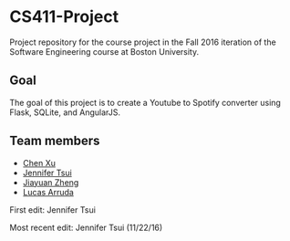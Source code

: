 # CS411-Project

Project repository for the course project in the Fall 2016 iteration of the Software Engineering course at Boston University.

## Goal

The goal of this project is to create a Youtube to Spotify converter using Flask, SQLite, and AngularJS.

## Team members 
* [Chen Xu](https://github.com/chenyphg)
* [Jennifer Tsui](https://github.com/j-tsui)
* [Jiayuan Zheng](https://github.com/jiayuanz)
* [Lucas Arruda](https://github.com/larruda13)

First edit: Jennifer Tsui

Most recent edit: Jennifer Tsui (11/22/16)

